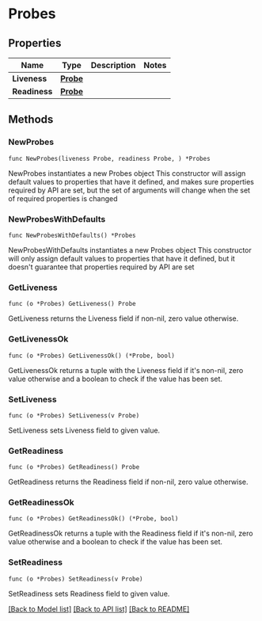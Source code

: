 # Probes

## Properties

Name | Type | Description | Notes
------------ | ------------- | ------------- | -------------
**Liveness** | [**Probe**](Probe.md) |  | 
**Readiness** | [**Probe**](Probe.md) |  | 

## Methods

### NewProbes

`func NewProbes(liveness Probe, readiness Probe, ) *Probes`

NewProbes instantiates a new Probes object
This constructor will assign default values to properties that have it defined,
and makes sure properties required by API are set, but the set of arguments
will change when the set of required properties is changed

### NewProbesWithDefaults

`func NewProbesWithDefaults() *Probes`

NewProbesWithDefaults instantiates a new Probes object
This constructor will only assign default values to properties that have it defined,
but it doesn't guarantee that properties required by API are set

### GetLiveness

`func (o *Probes) GetLiveness() Probe`

GetLiveness returns the Liveness field if non-nil, zero value otherwise.

### GetLivenessOk

`func (o *Probes) GetLivenessOk() (*Probe, bool)`

GetLivenessOk returns a tuple with the Liveness field if it's non-nil, zero value otherwise
and a boolean to check if the value has been set.

### SetLiveness

`func (o *Probes) SetLiveness(v Probe)`

SetLiveness sets Liveness field to given value.


### GetReadiness

`func (o *Probes) GetReadiness() Probe`

GetReadiness returns the Readiness field if non-nil, zero value otherwise.

### GetReadinessOk

`func (o *Probes) GetReadinessOk() (*Probe, bool)`

GetReadinessOk returns a tuple with the Readiness field if it's non-nil, zero value otherwise
and a boolean to check if the value has been set.

### SetReadiness

`func (o *Probes) SetReadiness(v Probe)`

SetReadiness sets Readiness field to given value.



[[Back to Model list]](../README.md#documentation-for-models) [[Back to API list]](../README.md#documentation-for-api-endpoints) [[Back to README]](../README.md)


